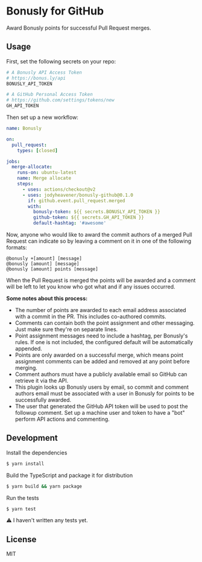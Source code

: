 # Bonusly for GitHub

Award Bonusly points for successful Pull Request merges.

## Usage

First, set the following secrets on your repo:

```zsh
# A Bonusly API Access Token
# https://bonus.ly/api
BONUSLY_API_TOKEN

# A GitHub Personal Access Token
# https://github.com/settings/tokens/new
GH_API_TOKEN
```

Then set up a new workflow:

```yaml
name: Bonusly

on:
  pull_request:
    types: [closed]

jobs:
  merge-allocate:
    runs-on: ubuntu-latest
    name: Merge allocate
    steps:
      - uses: actions/checkout@v2
      - uses: jodyheavener/bonusly-github@0.1.0
        if: github.event.pull_request.merged
        with:
          bonusly-token: ${{ secrets.BONUSLY_API_TOKEN }}
          github-token: ${{ secrets.GH_API_TOKEN }}
          default-hashtag: '#awesome'
```

Now, anyone who would like to award the commit authors of a merged Pull Request can indicate so by leaving a comment on it in one of the following formats:

```
@bonusly +[amount] [message]
@bonusly [amount] [message]
@bonusly [amount] points [message]
```

When the Pull Request is merged the points will be awarded and a comment will be left to let you know who got what and if any issues occurred.

**Some notes about this process:**

- The number of points are awarded to each email address associated with a commit in the PR. This includes co-authored commits.
- Comments can contain both the point assignment and other messaging. Just make sure they're on separate lines.
- Point assignment messages need to include a hashtag, per Bonusly's rules. If one is not included, the configured default will be automatically appended.
- Points are only awarded on a successful merge, which means point assignment comments can be added and removed at any point before merging.
- Comment authors must have a publicly available email so GitHub can retrieve it via the API.
- This plugin looks up Bonusly users by email, so commit and comment authors email must be associated with a user in Bonusly for points to be successfully awarded.
- The user that generated the GitHub API token will be used to post the followup comment. Set up a machine user and token to have a "bot" perform API actions and commenting.

## Development

Install the dependencies
```zsh
$ yarn install
```

Build the TypeScript and package it for distribution
```zsh
$ yarn build && yarn package
```

Run the tests
```zsh
$ yarn test
```

⚠️ I haven't written any tests yet.

## License

MIT
